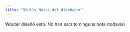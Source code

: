 ```yaml
---
title: "Skully Notas del diseñador"
---
```


<Fixme>Wouter diseñó esto. No han escrito ninguna nota (todavía)</Fixme>

